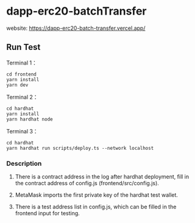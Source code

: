 # dapp-erc20-batchTransfer

website: https://dapp-erc20-batch-transfer.vercel.app/

## Run Test

Terminal 1：

```
cd frontend
yarn install
yarn dev
```

Terminal 2：

```
cd hardhat 
yarn install
yarn hardhat node
```

Terminal 3：


```
cd hardhat 
yarn hardhat run scripts/deploy.ts --network localhost
```

### Description

1. There is a contract address in the log after hardhat deployment, fill in the contract address of config.js (frontend/src/config.js).

2. MetaMask imports the first private key of the hardhat test wallet.

3. There is a test address list in config.js, which can be filled in the frontend input for testing.

